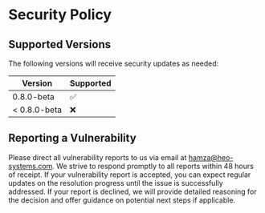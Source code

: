 # Security Policy

## Supported Versions

The following versions will receive security updates as needed:

| Version       | Supported          |
| ------------  | ------------------ |
| 0.8.0-beta    | :white_check_mark: |
| < 0.8.0-beta  | :x:                |

## Reporting a Vulnerability

Please direct all vulnerability reports to us via email at hamza@heo-systems.com. 
We strive to respond promptly to all reports within 48 hours of receipt. If your vulnerability report is accepted, 
you can expect regular updates on the resolution progress until the issue is successfully addressed. 
If your report is declined, we will provide detailed reasoning for the decision and offer guidance on potential next steps if applicable.
